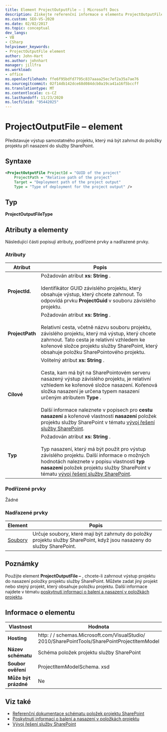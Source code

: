 ```yaml
---
title: Element ProjectOutputFile – | Microsoft Docs
description: Získejte referenční informace o elementu ProjectOutputFile –, který představuje výstup samostatného projektu v odkazu schématu XML položky projektu SharePoint.
ms.custom: SEO-VS-2020
ms.date: 02/02/2017
ms.topic: conceptual
dev_langs:
- VB
- CSharp
helpviewer_keywords:
- ProjectOutputFile element
author: John-Hart
ms.author: johnhart
manager: jillfra
ms.workload:
- office
ms.openlocfilehash: ffe6f95bdfd7795c837aaaa25ec7ef2a35a7ae76
ms.sourcegitcommit: 02f14db142dce68d084dcb0a19ca41a16f5bccff
ms.translationtype: MT
ms.contentlocale: cs-CZ
ms.lasthandoff: 11/23/2020
ms.locfileid: "95442025"
---
```

# <a name="projectoutputfile-element"></a>ProjectOutputFile – element
  Představuje výstup samostatného projektu, který má být zahrnut do položky projektu při nasazení do služby SharePoint.

## <a name="syntax"></a>Syntaxe

```xml
<ProjectOutputFile ProjectId = "GUID of the project"
    ProjectPath = "Relative path of the project"
    Target = "Deployment path of the project output"
    Type = "Type of deployment for the project output" />
```

## <a name="type"></a>Typ
 **ProjectOutputFileType**

## <a name="attributes-and-elements"></a>Atributy a elementy
 Následující části popisují atributy, podřízené prvky a nadřazené prvky.

### <a name="attributes"></a>Atributy

|Atribut|Popis|
|---------------|-----------------|
|**ProjectId.**|Požadován atribut **xs: String** .<br /><br /> Identifikátor GUID závislého projektu, který obsahuje výstup, který chcete zahrnout. To odpovídá prvku **ProjectGuid** v souboru závislého projektu.|
|**ProjectPath**|Požadován atribut **xs: String** .<br /><br /> Relativní cesta, včetně názvu souboru projektu, závislého projektu, který má výstup, který chcete zahrnout. Tato cesta je relativní vzhledem ke kořenové složce projektu služby SharePoint, který obsahuje položku SharePointového projektu.|
|**Cílové**|Volitelný atribut **xs: String** .<br /><br /> Cesta, kam má být na SharePointovém serveru nasazený výstup závislého projektu, je relativní vzhledem ke kořenové složce nasazení. Kořenová složka nasazení je určena typem nasazení určeným atributem **Type** .<br /><br /> Další informace naleznete v popisech pro **cestu nasazení** a kořenové vlastnosti **nasazení** položek projektu služby SharePoint v tématu [vývoj řešení služby SharePoint](../sharepoint/developing-sharepoint-solutions.md).|
|**Typ**|Požadován atribut **xs: String** .<br /><br /> Typ nasazení, který má být použit pro výstup závislého projektu. Další informace o možných hodnotách naleznete v popisu vlastnosti **typ nasazení** položek projektu služby SharePoint v tématu [vývoj řešení služby SharePoint](../sharepoint/developing-sharepoint-solutions.md).|

### <a name="child-elements"></a>Podřízené prvky
 Žádné

### <a name="parent-elements"></a>Nadřazené prvky

|Element|Popis|
|-------------|-----------------|
|[Soubory](../sharepoint/files-element.md)|Určuje soubory, které mají být zahrnuty do položky projektu služby SharePoint, když jsou nasazeny do služby SharePoint.|

## <a name="remarks"></a>Poznámky
 Použijte element **ProjectOutputFile –** , chcete-li zahrnout výstup projektu do nasazení položky projektu služby SharePoint. Můžete zadat jiný projekt nebo stejný projekt, který obsahuje položku projektu. Další informace najdete v tématu [poskytnutí informací o balení a nasazení v položkách projektu](../sharepoint/providing-packaging-and-deployment-information-in-project-items.md).

## <a name="element-information"></a>Informace o elementu

|Vlastnost|Hodnota|
|-|-|
|**Hosting**|http: \/ \/ schemas.Microsoft.com/VisualStudio/<br>2010/SharePointTools/SharePointProjectItemModel|
|**Název schématu**|Schéma položek projektu služby SharePoint|
|**Soubor ověření**|ProjectItemModelSchema. xsd|
|**Může být prázdné**|Ne|

## <a name="see-also"></a>Viz také
- [Referenční dokumentace schématu položek projektu SharePoint](../sharepoint/sharepoint-project-item-schema-reference.md)
- [Poskytnutí informací o balení a nasazení v položkách projektu](../sharepoint/providing-packaging-and-deployment-information-in-project-items.md)
- [Vývoj řešení služby SharePoint](../sharepoint/developing-sharepoint-solutions.md)

